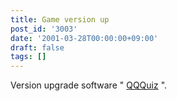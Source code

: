 ```yaml
---
title: Game version up
post_id: '3003'
date: '2001-03-28T00:00:00+09:00'
draft: false
tags: []
---
```


Version upgrade software " [QQQuiz](/qqquiz) ".